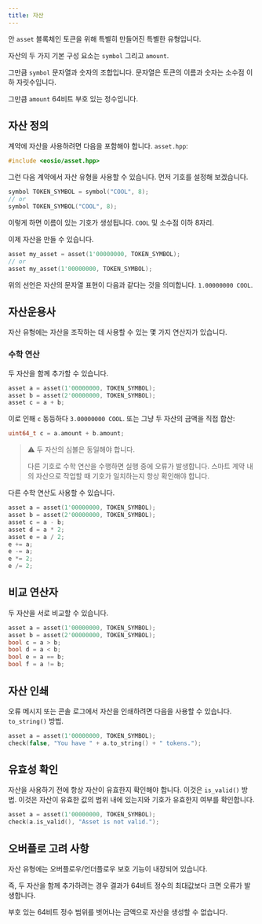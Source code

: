 ```yaml
---
title: 자산
---
```


안 `asset` 블록체인 토큰을 위해 특별히 만들어진 특별한 유형입니다.

자산의 두 가지 기본 구성 요소는 `symbol` 그리고 `amount`.

그만큼 `symbol` 문자열과 숫자의 조합입니다. 문자열은
토큰의 이름과 숫자는 소수점 이하 자릿수입니다.

그만큼 `amount` 64비트 부호 있는 정수입니다.

## 자산 정의

계약에 자산을 사용하려면 다음을 포함해야 합니다. `asset.hpp`:

```cpp
#include <eosio/asset.hpp>
```

그런 다음 계약에서 자산 유형을 사용할 수 있습니다. 먼저 기호를 설정해 보겠습니다.

```cpp
symbol TOKEN_SYMBOL = symbol("COOL", 8);
// or
symbol TOKEN_SYMBOL("COOL", 8);
```

이렇게 하면 이름이 있는 기호가 생성됩니다. `COOL` 및 소수점 이하 8자리.

이제 자산을 만들 수 있습니다.

```cpp
asset my_asset = asset(1'00000000, TOKEN_SYMBOL);
// or
asset my_asset(1'00000000, TOKEN_SYMBOL);
```

위의 선언은 자산의 문자열 표현이 다음과 같다는 것을 의미합니다. `1.00000000 COOL`.

## 자산운용사

자산 유형에는 자산을 조작하는 데 사용할 수 있는 몇 가지 연산자가 있습니다.

### 수학 연산

두 자산을 함께 추가할 수 있습니다.

```cpp
asset a = asset(1'00000000, TOKEN_SYMBOL);
asset b = asset(2'00000000, TOKEN_SYMBOL);
asset c = a + b;
```

이로 인해 `c` 동등하다 `3.00000000 COOL`. 또는 그냥
두 자산의 금액을 직접 합산:

```cpp
uint64_t c = a.amount + b.amount;
```

> ⚠ 두 자산의 심볼은 동일해야 합니다.
>
> 다른 기호로 수학 연산을 수행하면 실행 중에 오류가 발생합니다.
> 스마트 계약 내의 자산으로 작업할 때 기호가 일치하는지 항상 확인해야 합니다.

다른 수학 연산도 사용할 수 있습니다.

```cpp
asset a = asset(1'00000000, TOKEN_SYMBOL);
asset b = asset(2'00000000, TOKEN_SYMBOL);
asset c = a - b; 
asset d = a * 2;
asset e = a / 2; 
e += a; 
e -= a; 
e *= 2; 
e /= 2;
```

## 비교 연산자

두 자산을 서로 비교할 수 있습니다.

```cpp
asset a = asset(1'00000000, TOKEN_SYMBOL);
asset b = asset(2'00000000, TOKEN_SYMBOL);
bool c = a > b;
bool d = a < b; 
bool e = a == b; 
bool f = a != b;
```

## 자산 인쇄

오류 메시지 또는 콘솔 로그에서 자산을 인쇄하려면 다음을 사용할 수 있습니다. `to_string()` 방법.

```cpp
asset a = asset(1'00000000, TOKEN_SYMBOL);
check(false, "You have " + a.to_string() + " tokens.");
```

## 유효성 확인

자산을 사용하기 전에 항상 자산이 유효한지 확인해야 합니다. 이것은 `is_valid()` 방법.
이것은 자산이 유효한 값의 범위 내에 있는지와 기호가 유효한지 여부를 확인합니다.

```cpp
asset a = asset(1'00000000, TOKEN_SYMBOL);
check(a.is_valid(), "Asset is not valid.");
```



## 오버플로 고려 사항

자산 유형에는 오버플로우/언더플로우 보호 기능이 내장되어 있습니다.

즉, 두 자산을 함께 추가하려는 경우 결과가 64비트 정수의 최대값보다 크면 오류가 발생합니다.

부호 있는 64비트 정수 범위를 벗어나는 금액으로 자산을 생성할 수 없습니다.







